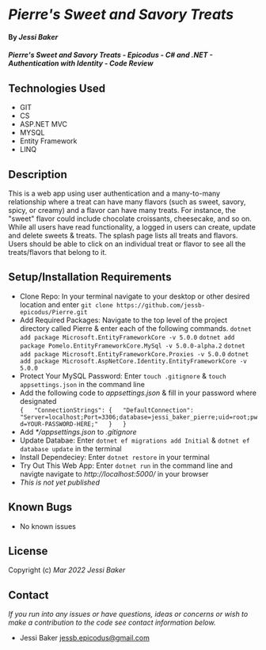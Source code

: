 # _Pierre's Sweet and Savory Treats_

#### By _**Jessi Baker**_

#### _Pierre's Sweet and Savory Treats - Epicodus - C# and .NET - Authentication with Identity - Code Review_

## Technologies Used

* GIT
* CS
* ASP.NET MVC
* MYSQL
* Entity Framework
* LINQ

## Description

This is a web app using user authentication and a many-to-many relationship where a treat can have many flavors (such as sweet, savory, spicy, or creamy) and a flavor can have many treats. For instance, the "sweet" flavor could include chocolate croissants, cheesecake, and so on. While all users have read functionality, a logged in users can create, update and delete sweets & treats. The splash page lists all treats and flavors. Users should be able to click on an individual treat or flavor to see all the treats/flavors that belong to it.

## Setup/Installation Requirements

* Clone Repo: In your terminal navigate to your desktop or other desired location and enter `git clone https://github.com/jessb-epicodus/Pierre.git`
* Add Required Packages: Navigate to the top level of the project directory called Pierre & enter each of the following commands.
  `dotnet add package Microsoft.EntityFrameworkCore -v 5.0.0`
  `dotnet add package Pomelo.EntityFrameworkCore.MySql -v 5.0.0-alpha.2`
  `dotnet add package Microsoft.EntityFrameworkCore.Proxies -v 5.0.0`
  `dotnet add package Microsoft.AspNetCore.Identity.EntityFrameworkCore -v 5.0.0`
* Protect Your MySQL Password: Enter `touch .gitignore` & `touch appsettings.json` in the command line
* Add the following code to _appsettings.json_ & fill in your password where designated  
  `{  
    "ConnectionStrings": {  
      "DefaultConnection": "Server=localhost;Port=3306;database=jessi_baker_pierre;uid=root;pwd=YOUR-PASSWORD-HERE;"  
    }  
  }`  
* Add _*/appsettings.json_ to _.gitignore_
* Update Databae: Enter `dotnet ef migrations add Initial` & `dotnet ef database update` in the terminal
* Install Dependeciey: Enter `dotnet restore` in your terminal
* Try Out This Web App: Enter `dotnet run` in the command line and navigte navigate to _http://localhost:5000/_ in your browser
* _This is not yet published_
## Known Bugs

* No known issues

## License

Copyright (c) _Mar 2022_ _Jessi Baker_

## Contact

_If you run into any issues or have questions, ideas or concerns or wish to make a contribution to the code see contact information below._
* Jessi Baker <jessb.epicodus@gmail.com>